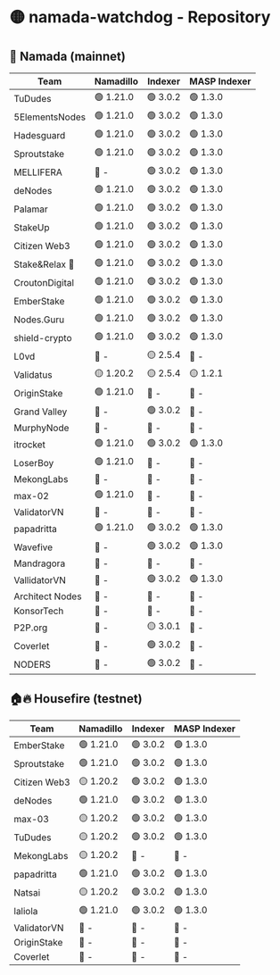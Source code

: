# 🟡 namada-watchdog - Repository

## 🚀 Namada (mainnet)

| Team | Namadillo | Indexer | MASP Indexer |
|-|-|-|-|
| TuDudes | 🟢 1.21.0 | 🟢 3.0.2 | 🟢 1.3.0 |
| 5ElementsNodes | 🟢 1.21.0 | 🟢 3.0.2 | 🟢 1.3.0 |
| Hadesguard | 🟢 1.21.0 | 🟢 3.0.2 | 🟢 1.3.0 |
| Sproutstake | 🟢 1.21.0 | 🟢 3.0.2 | 🟢 1.3.0 |
| MELLIFERA | 🔴 - | 🟢 3.0.2 | 🟢 1.3.0 |
| deNodes | 🟢 1.21.0 | 🟢 3.0.2 | 🟢 1.3.0 |
| Palamar | 🟢 1.21.0 | 🟢 3.0.2 | 🟢 1.3.0 |
| StakeUp | 🟢 1.21.0 | 🟢 3.0.2 | 🟢 1.3.0 |
| Citizen Web3 | 🟢 1.21.0 | 🟢 3.0.2 | 🟢 1.3.0 |
| Stake&Relax 🦥 | 🟢 1.21.0 | 🟢 3.0.2 | 🟢 1.3.0 |
| CroutonDigital | 🟢 1.21.0 | 🟢 3.0.2 | 🟢 1.3.0 |
| EmberStake | 🟢 1.21.0 | 🟢 3.0.2 | 🟢 1.3.0 |
| Nodes.Guru | 🟢 1.21.0 | 🟢 3.0.2 | 🟢 1.3.0 |
| shield-crypto | 🟢 1.21.0 | 🟢 3.0.2 | 🟢 1.3.0 |
| L0vd | 🔴 - | 🟡 2.5.4 | 🔴 - |
| Validatus | 🟡 1.20.2 | 🟡 2.5.4 | 🟡 1.2.1 |
| OriginStake | 🟢 1.21.0 | 🔴 - | 🔴 - |
| Grand Valley | 🔴 - | 🟢 3.0.2 | 🔴 - |
| MurphyNode | 🔴 - | 🔴 - | 🔴 - |
| itrocket | 🟢 1.21.0 | 🟢 3.0.2 | 🟢 1.3.0 |
| LoserBoy | 🟢 1.21.0 | 🔴 - | 🔴 - |
| MekongLabs | 🔴 - | 🔴 - | 🔴 - |
| max-02 | 🟢 1.21.0 | 🔴 - | 🔴 - |
| ValidatorVN | 🔴 - | 🔴 - | 🔴 - |
| papadritta | 🟢 1.21.0 | 🟢 3.0.2 | 🟢 1.3.0 |
| Wavefive | 🔴 - | 🟢 3.0.2 | 🟢 1.3.0 |
| Mandragora | 🔴 - | 🔴 - | 🔴 - |
| VallidatorVN | 🔴 - | 🟢 3.0.2 | 🟢 1.3.0 |
| Architect Nodes | 🔴 - | 🔴 - | 🔴 - |
| KonsorTech | 🔴 - | 🔴 - | 🔴 - |
| P2P.org | 🔴 - | 🟡 3.0.1 | 🔴 - |
| Coverlet | 🔴 - | 🟢 3.0.2 | 🔴 - |
| NODERS | 🔴 - | 🟢 3.0.2 | 🔴 - |

## 🏠🔥 Housefire (testnet)

| Team | Namadillo | Indexer | MASP Indexer |
|-|-|-|-|
| EmberStake | 🟢 1.21.0 | 🟢 3.0.2 | 🟢 1.3.0 |
| Sproutstake | 🟢 1.21.0 | 🟢 3.0.2 | 🟢 1.3.0 |
| Citizen Web3 | 🟡 1.20.2 | 🟢 3.0.2 | 🟢 1.3.0 |
| deNodes | 🟢 1.21.0 | 🟢 3.0.2 | 🟢 1.3.0 |
| max-03 | 🟡 1.20.2 | 🟢 3.0.2 | 🟢 1.3.0 |
| TuDudes | 🟡 1.20.2 | 🟢 3.0.2 | 🟢 1.3.0 |
| MekongLabs | 🟡 1.20.2 | 🔴 - | 🔴 - |
| papadritta | 🟢 1.21.0 | 🟢 3.0.2 | 🟢 1.3.0 |
| Natsai | 🟡 1.20.2 | 🟢 3.0.2 | 🟢 1.3.0 |
| laliola | 🟢 1.21.0 | 🟢 3.0.2 | 🟢 1.3.0 |
| ValidatorVN | 🔴 - | 🔴 - | 🔴 - |
| OriginStake | 🔴 - | 🔴 - | 🔴 - |
| Coverlet | 🔴 - | 🔴 - | 🔴 - |

